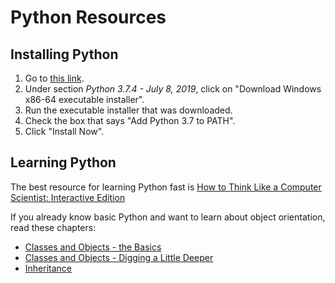 # Python Resources

## Installing Python
1. Go to [this link](https://www.python.org/downloads/windows/). 
1. Under section *Python 3.7.4 - July 8, 2019*, click on "Download Windows x86-64 executable installer".
1. Run the executable installer that was downloaded.
1. Check the box that says "Add Python 3.7 to PATH".
1. Click "Install Now".

## Learning Python
The best resource for learning Python fast is [How to Think Like a Computer Scientist: Interactive Edition](https://runestone.academy/runestone/books/published/thinkcspy/index.html)

If you already know basic Python and want to learn about object orientation, read these chapters:
- [Classes and Objects - the Basics](https://runestone.academy/runestone/books/published/thinkcspy/ClassesBasics/toctree.html)
- [Classes and Objects - Digging a Little Deeper](https://runestone.academy/runestone/books/published/thinkcspy/ClassesDiggingDeeper/toctree.html)
- [Inheritance](https://runestone.academy/runestone/books/published/thinkcspy/Inheritance/toctree.html)